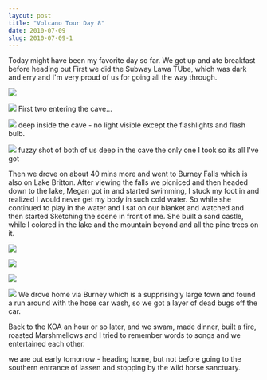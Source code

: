 ```yaml
---
layout: post
title: "Volcano Tour Day 8"
date: 2010-07-09
slug: 2010-07-09-1
---
```


 Today might have been my favorite day so far.  We got up and ate breakfast before heading out  First we did the Subway Lawa TUbe, which was dark and erry and I&apos;m very proud of us for going all the way through.  

 ![](/visible-light/images/assets/IMG_1596-thumb-300x225-110.jpg) 

 ![](/visible-light/images/assets/IMG_1598-thumb-300x225-113.jpg) 
First two entering the cave...

 ![](/visible-light/images/assets/IMG_1600-thumb-300x225-116.jpg) 
deep inside the cave - no light visible except the flashlights and flash bulb.

 ![](/visible-light/images/assets/IMG_1601-thumb-300x400-119.jpg) 
fuzzy shot of both of us deep in the cave  the only one I took so its all I&apos;ve got

Then we drove on about 40 mins more and went to Burney Falls which is also on Lake Britton.  After viewing the falls we picniced and then headed down to the lake,  Megan got in and started swimming,  I stuck my foot in and realized I would never get my body in such cold water.  So while she continued to play in the water and I sat on our blanket and watched and then started Sketching the scene in front of me.  She built a sand castle, while I colored in the lake and the mountain beyond and all the pine trees on it.  

 ![](/visible-light/images/assets/IMG_1608-thumb-600x450-122.jpg) 

 ![](/visible-light/images/assets/IMG_1613-thumb-300x225-125.jpg) 

 ![](/visible-light/images/assets/IMG_1617-thumb-300x225-128.jpg) 

 ![](/visible-light/images/assets/IMG_1620-thumb-300x225-131.jpg) 
We drove home via Burney which is a supprisingly large town and found a run around with the hose car wash, so we got a layer of dead bugs off the car.

Back to the KOA an hour or so later, and we swam, made dinner, built a fire, roasted Marshmellows and I tried to remember words to songs and we entertained each other.

we are out early tomorrow - heading home, but not before going to the southern entrance of lassen and stopping by the wild horse sanctuary.   <br />

